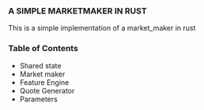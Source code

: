 ### A SIMPLE MARKETMAKER IN RUST

This is a simple implementation of a market_maker in rust

### Table of Contents

 - Shared state
 - Market maker
 - Feature Engine
 - Quote Generator
 - Parameters


